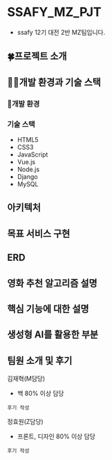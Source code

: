 # SSAFY_MZ_PJT
- ssafy 12기 대전 2반 MZ팀입니다.

## 🍀프로젝트 소개


## 🍋‍🟩개발 환경과 기술 스택

### 🥝개발 환경


### 기술 스택
- HTML5
- CSS3
- JavaScript
- Vue.js
- Node.js
- Django
- MySQL

## 아키텍처


## 목표 서비스 구현


## ERD


## 영화 추천 알고리즘 설명


## 핵심 기능에 대한 설명


## 생성형 AI를 활용한 부분


## 팀원 소개 및 후기
김재혁(M담당)
- 백 80% 이상 담당
```
후기 작성
```

정효원(Z담당)
- 프론트, 디자인 80% 이상 담당
```
후기 작성
```


